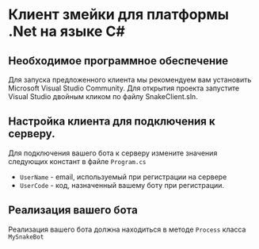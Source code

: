 # Клиент змейки для платформы .Net на языке C#

## Необходимое программное обеспечение
Для запуска предложенного клиента мы рекомендуем вам установить Microsoft Visual Studio Community. Для открытия проекта запустите Visual Studio двойным кликом по файлу SnakeClient.sln.

## Настройка клиента для подключения к серверу.

Для подключения вашего бота к серверу измените значения следующих констант в файле ```Program.cs```

* ```UserName``` - email, используемый при регистрации на сервере 
* ```UserCode``` - код, назначенный вашему боту при регистрации.

## Реализация вашего бота

Реализация вашего бота должна находиться в методе ```Process``` класса ```MySnakeBot```